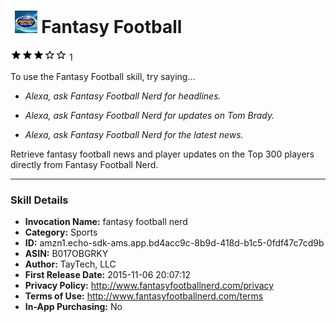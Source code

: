 # &nbsp;<img src="app_icon" alt="Fantasy Football icon" width="36"> Fantasy Football
![3 stars](../../../images/ic_star_black_18dp_1x.png)![3 stars](../../../images/ic_star_black_18dp_1x.png)![3 stars](../../../images/ic_star_black_18dp_1x.png)![3 stars](../../../images/ic_star_border_black_18dp_1x.png)![3 stars](../../../images/ic_star_border_black_18dp_1x.png) 1

To use the Fantasy Football skill, try saying...

* *Alexa, ask Fantasy Football Nerd for headlines.*

* *Alexa, ask Fantasy Football Nerd for updates on Tom Brady.*

* *Alexa, ask Fantasy Football Nerd for the latest news.*

Retrieve fantasy football news and player updates on the Top 300 players directly from Fantasy Football Nerd.

***

### Skill Details

* **Invocation Name:** fantasy football nerd
* **Category:** Sports
* **ID:** amzn1.echo-sdk-ams.app.bd4acc9c-8b9d-418d-b1c5-0fdf47c7cd9b
* **ASIN:** B017OBGRKY
* **Author:** TayTech, LLC
* **First Release Date:** 2015-11-06 20:07:12
* **Privacy Policy:** http://www.fantasyfootballnerd.com/privacy
* **Terms of Use:** http://www.fantasyfootballnerd.com/terms
* **In-App Purchasing:** No
